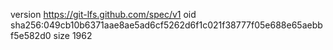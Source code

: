 version https://git-lfs.github.com/spec/v1
oid sha256:049cb10b6371aae8ae5ad6cf5262d6f1c021f38777f05e688e65aebbf5e582d0
size 1962
